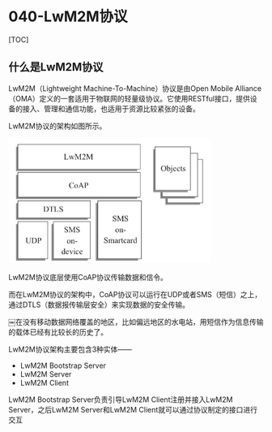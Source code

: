 # 040-LwM2M协议

[TOC]

## 什么是LwM2M协议

LwM2M（Lightweight Machine-To-Machine）协议是由Open Mobile Alliance（OMA）定义的一套适用于物联网的轻量级协议。它使用RESTful接口，提供设备的接入、管理和通信功能，也适用于资源比较紧张的设备。

LwM2M协议的架构如图所示。

<img src="assets/image-20211016204415657.png" alt="image-20211016204415657" style="zoom:50%;" />

LwM2M协议底层使用CoAP协议传输数据和信令。

而在LwM2M协议的架构中，CoAP协议可以运行在UDP或者SMS（短信）之上，通过DTLS（数据报传输层安全）来实现数据的安全传输。

￼在没有移动数据网络覆盖的地区，比如偏远地区的水电站，用短信作为信息传输的载体已经有比较长的历史了。

LwM2M协议架构主要包含3种实体——

- LwM2M Bootstrap Server
- LwM2M Server
- LwM2M Client

LwM2M Bootstrap Server负责引导LwM2M Client注册并接入LwM2M Server，之后LwM2M Server和LwM2M Client就可以通过协议制定的接口进行交互

